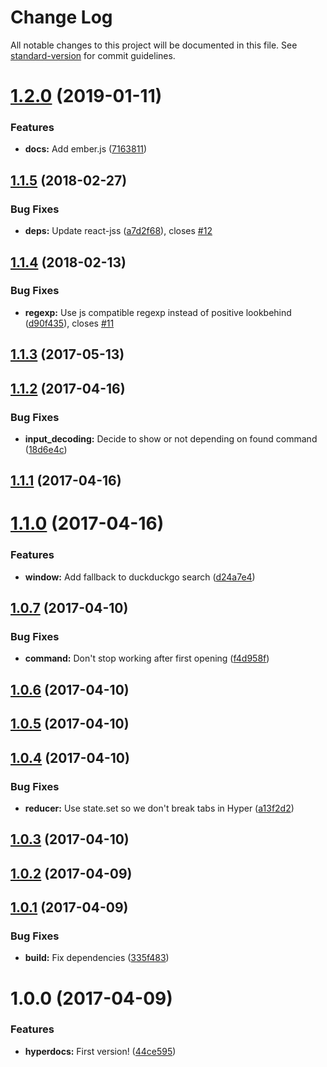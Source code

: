 # Change Log

All notable changes to this project will be documented in this file. See [standard-version](https://github.com/conventional-changelog/standard-version) for commit guidelines.

<a name="1.2.0"></a>
# [1.2.0](https://github.com/uesteibar/hyperdocs/compare/v1.1.5...v1.2.0) (2019-01-11)


### Features

* **docs:** Add ember.js ([7163811](https://github.com/uesteibar/hyperdocs/commit/7163811))



<a name="1.1.5"></a>
## [1.1.5](https://github.com/uesteibar/hyperdocs/compare/v1.1.4...v1.1.5) (2018-02-27)


### Bug Fixes

* **deps:** Update react-jss ([a7d2f68](https://github.com/uesteibar/hyperdocs/commit/a7d2f68)), closes [#12](https://github.com/uesteibar/hyperdocs/issues/12)



<a name="1.1.4"></a>
## [1.1.4](https://github.com/uesteibar/hyperdocs/compare/v1.1.3...v1.1.4) (2018-02-13)


### Bug Fixes

* **regexp:** Use js compatible regexp instead of positive lookbehind ([d90f435](https://github.com/uesteibar/hyperdocs/commit/d90f435)), closes [#11](https://github.com/uesteibar/hyperdocs/issues/11)



<a name="1.1.3"></a>
## [1.1.3](https://github.com/uesteibar/hyperdocs/compare/v1.1.2...v1.1.3) (2017-05-13)



<a name="1.1.2"></a>
## [1.1.2](https://github.com/uesteibar/hyperdocs/compare/v1.1.1...v1.1.2) (2017-04-16)


### Bug Fixes

* **input_decoding:** Decide to show or not depending on found command ([18d6e4c](https://github.com/uesteibar/hyperdocs/commit/18d6e4c))



<a name="1.1.1"></a>
## [1.1.1](https://github.com/uesteibar/hyperdocs/compare/v1.1.0...v1.1.1) (2017-04-16)



<a name="1.1.0"></a>
# [1.1.0](https://github.com/uesteibar/hyperdocs/compare/v1.0.7...v1.1.0) (2017-04-16)


### Features

* **window:** Add fallback to duckduckgo search ([d24a7e4](https://github.com/uesteibar/hyperdocs/commit/d24a7e4))



<a name="1.0.7"></a>
## [1.0.7](https://github.com/uesteibar/hyperdocs/compare/v1.0.6...v1.0.7) (2017-04-10)


### Bug Fixes

* **command:** Don't stop working after first opening ([f4d958f](https://github.com/uesteibar/hyperdocs/commit/f4d958f))



<a name="1.0.6"></a>
## [1.0.6](https://github.com/uesteibar/hyperdocs/compare/v1.0.5...v1.0.6) (2017-04-10)



<a name="1.0.5"></a>
## [1.0.5](https://github.com/uesteibar/hyperdocs/compare/v1.0.4...v1.0.5) (2017-04-10)



<a name="1.0.4"></a>
## [1.0.4](https://github.com/uesteibar/hyperdocs/compare/v1.0.3...v1.0.4) (2017-04-10)


### Bug Fixes

* **reducer:** Use state.set so we don't break tabs in Hyper ([a13f2d2](https://github.com/uesteibar/hyperdocs/commit/a13f2d2))



<a name="1.0.3"></a>
## [1.0.3](https://github.com/uesteibar/hyperdocs/compare/v1.0.2...v1.0.3) (2017-04-10)



<a name="1.0.2"></a>
## [1.0.2](https://github.com/uesteibar/hyperdocs/compare/v1.0.1...v1.0.2) (2017-04-09)



<a name="1.0.1"></a>
## [1.0.1](https://github.com/uesteibar/hyperdocs/compare/v1.0.0...v1.0.1) (2017-04-09)


### Bug Fixes

* **build:** Fix dependencies ([335f483](https://github.com/uesteibar/hyperdocs/commit/335f483))



<a name="1.0.0"></a>
# 1.0.0 (2017-04-09)


### Features

* **hyperdocs:** First version! ([44ce595](https://github.com/uesteibar/hyperdocs/commit/44ce595))
